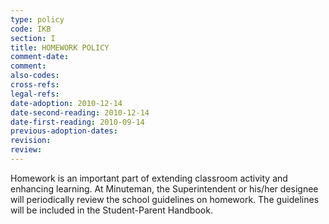 ```yaml
---
type: policy
code: IKB
section: I
title: HOMEWORK POLICY
comment-date:
comment:
also-codes:
cross-refs:
legal-refs:
date-adoption: 2010-12-14
date-second-reading: 2010-12-14
date-first-reading: 2010-09-14
previous-adoption-dates:
revision: 
review: 
---
```


Homework is an important part of extending classroom activity and enhancing learning. At Minuteman, the Superintendent or his/her designee will periodically review the school guidelines on homework.  The guidelines will be included in the Student-Parent Handbook.
